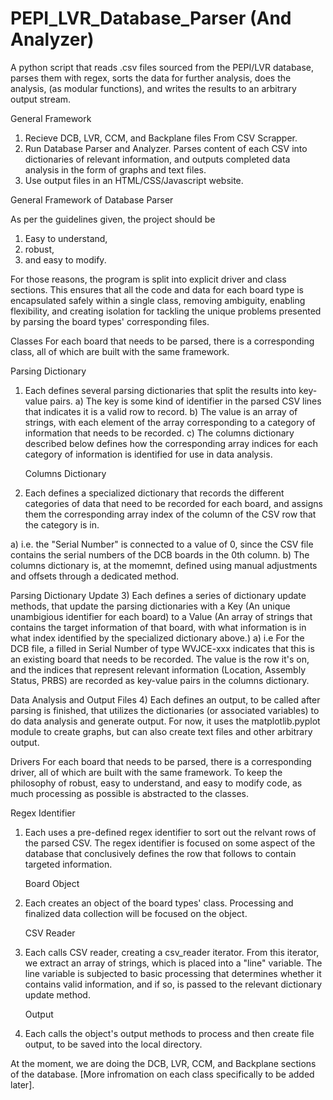 # PEPI_LVR_Database_Parser (And Analyzer)
A python script that reads .csv files sourced from the PEPI/LVR database, 
parses them with regex, 
sorts the data for further analysis, 
does the analysis, (as modular functions),
and writes the results to an arbitrary output stream.

General Framework
1) Recieve DCB, LVR, CCM, and Backplane files From CSV Scrapper.
2) Run Database Parser and Analyzer. Parses content of each CSV into dictionaries of relevant information,
and outputs completed data analysis in the form of graphs and text files.
3) Use output files in an HTML/CSS/Javascript website.

General Framework of Database Parser

As per the guidelines given, the project should be 
1) Easy to understand,
2) robust,
3) and easy to modify.

For those reasons, the program is split into explicit driver and class sections. 
This ensures that all the code and data for each board type is encapsulated safely within a single class, 
removing ambiguity, enabling flexibility, 
and creating isolation for tackling the unique problems presented by parsing the board types' corresponding files.

Classes
For each board that needs to be parsed, there is a corresponding class, all of which are built with the same framework.

   Parsing Dictionary
1) Each defines several parsing dictionaries that split the results into key-value pairs. 
   a) The key is some kind of identifier in the parsed CSV lines that indicates it is a valid row to record.
   b) The value is an array of strings, with each element of the array corresponding to a category of information that needs to be recorded.
   c) The columns dictionary described below defines how the corresponding array indices for each category of information is identified 
      for use in data analysis.
   
   Columns Dictionary
2) Each defines a specialized dictionary that records the different categories of data that need to be recorded for each board,
and assigns them the corresponding array index of the column of the CSV row that the category is in. 

a) i.e. the "Serial Number" is connected to a value of 0, since the CSV file contains the serial numbers of the DCB boards in the 0th column.
b) The columns dictionary is, at the momemnt, defined using manual adjustments and offsets through a dedicated method.
   
   Parsing Dictionary Update
3) Each defines a series of dictionary update methods, that update the parsing dictionaries with a Key (An unique unambigious identifier for each board)
to a Value (An array of strings that contains the target information of that board, with what information is in what index identified by the specialized dictionary above.)
a) i.e For the DCB file, a filled in Serial Number of type WVJCE-xxx indicates that this is an existing board that needs to be recorded. The value is the row it's on,
and the indices that represent relevant information (Location, Assembly Status, PRBS) are recorded as key-value pairs in the columns dictionary.

   Data Analysis and Output Files
4) Each defines an output, to be called after parsing is finished, that utilizes the dictionaries (or associated variables) to
do data analysis and generate output. For now, it uses the matplotlib.pyplot module to create graphs, but can also create text files and other arbitrary output.

Drivers
For each board that needs to be parsed, there is a corresponding driver, all of which are built with the same framework.
To keep the philosophy of robust, easy to understand, and easy to modify code, as much processing as possible is abstracted to the classes.
  
  Regex Identifier
1) Each uses a pre-defined regex identifier to sort out the relvant rows of the parsed CSV. The regex identifier 
is focused on some aspect of the database that conclusively defines the row that follows to contain targeted information.

   Board Object
2) Each creates an object of the board types' class. Processing and finalized data collection will be focused on
the object.
  
   CSV Reader
3) Each calls CSV reader, creating a csv_reader iterator. From this iterator, we extract an array of strings, which is placed
into a "line" variable. The line variable is subjected to basic processing that determines whether it contains valid information,
and if so, is passed to the relevant dictionary update method.

   Output
4) Each calls the object's output methods to process and then create file output, to be saved into the local directory.

At the moment, we are doing the DCB, LVR, CCM, and Backplane sections of the database.
[More infromation on each class specifically to be added later].
